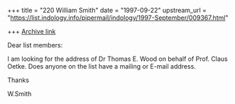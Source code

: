 +++
title = "220 William Smith"
date = "1997-09-22"
upstream_url = "https://list.indology.info/pipermail/indology/1997-September/009367.html"

+++
[Archive link](https://list.indology.info/pipermail/indology/1997-September/009367.html)

Dear list members:

  I am looking for the address of Dr Thomas E. Wood on behalf of Prof.
Claus Oetke. Does anyone on the list have a mailing or E-mail address.

Thanks

W.Smith



